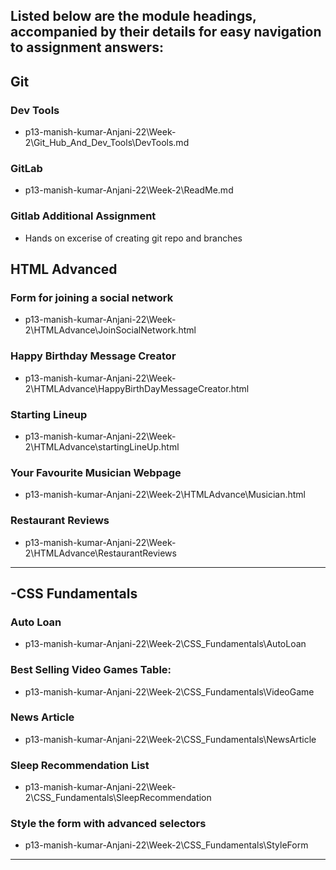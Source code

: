 ## Listed below are the module headings, accompanied by their details for easy navigation to assignment answers:




## Git

### Dev Tools
- p13-manish-kumar-Anjani-22\Week-2\Git_Hub_And_Dev_Tools\DevTools.md

### GitLab

- p13-manish-kumar-Anjani-22\Week-2\ReadMe.md

### Gitlab Additional Assignment
- Hands on excerise of creating git repo and branches

## HTML Advanced

### Form for joining a social network
- p13-manish-kumar-Anjani-22\Week-2\HTMLAdvance\JoinSocialNetwork.html

### Happy Birthday Message Creator
- p13-manish-kumar-Anjani-22\Week-2\HTMLAdvance\HappyBirthDayMessageCreator.html

### Starting Lineup
- p13-manish-kumar-Anjani-22\Week-2\HTMLAdvance\startingLineUp.html

### Your Favourite Musician Webpage
- p13-manish-kumar-Anjani-22\Week-2\HTMLAdvance\Musician.html

### Restaurant Reviews
- p13-manish-kumar-Anjani-22\Week-2\HTMLAdvance\RestaurantReviews

***
## -CSS Fundamentals

### Auto Loan

- p13-manish-kumar-Anjani-22\Week-2\CSS_Fundamentals\AutoLoan

###  Best Selling Video Games Table:       
 - p13-manish-kumar-Anjani-22\Week-2\CSS_Fundamentals\VideoGame

### News Article
- p13-manish-kumar-Anjani-22\Week-2\CSS_Fundamentals\NewsArticle

### Sleep Recommendation List
- p13-manish-kumar-Anjani-22\Week-2\CSS_Fundamentals\SleepRecommendation

### Style the form with advanced selectors
- p13-manish-kumar-Anjani-22\Week-2\CSS_Fundamentals\StyleForm

***
